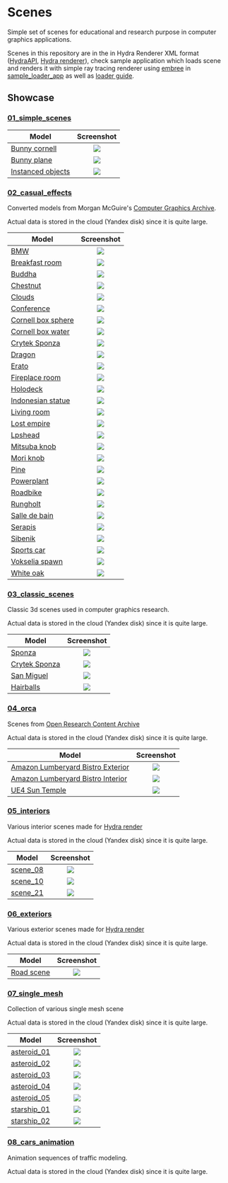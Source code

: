 # Scenes
Simple set of scenes for educational and research purpose in computer graphics applications.

Scenes in this repository are in the in Hydra Renderer XML format ([HydraAPI](https://github.com/Ray-Tracing-Systems/HydraAPI),
[Hydra renderer](http://www.raytracing.ru/)), check sample application which loads scene and renders it with simple
ray tracing renderer using [embree](https://github.com/embree/embree) in [sample_loader_app](sample_loader_app) 
as well as [loader guide](sample_loader_app/README.md).

## Showcase
### [01_simple_scenes](01_simple_scenes)
| Model                                                             | Screenshot                                                         |
|-------------------------------------------------------------------|:------------------------------------------------------------------:|
| [Bunny cornell](01_simple_scenes/bunny_cornell.xml)               | ![](01_simple_scenes/screenshots/bunny_cornell.jpeg)                |
| [Bunny plane](01_simple_scenes/bunny_plane.xml)                   | ![](01_simple_scenes/screenshots/bunny_plane.jpeg)                  |
| [Instanced objects](01_simple_scenes/instanced_objects.xml)       | ![](01_simple_scenes/screenshots/instanced_objects.jpeg)            |


### [02_casual_effects](https://disk.yandex.ru/d/M_qbkejoOYun1Q)
Converted models from Morgan McGuire's [Computer Graphics Archive](https://casual-effects.com/data).

Actual data is stored in the cloud (Yandex disk) since it is quite large.

| Model                                                                                | Screenshot                                                    |
|--------------------------------------------------------------------------------------|:-------------------------------------------------------------:|
| [BMW](https://disk.yandex.ru/d/M_qbkejoOYun1Q/bmw)                                   | ![](02_casual_effects/screenshots/bmw.jpeg)                    |
| [Breakfast room](https://disk.yandex.ru/d/M_qbkejoOYun1Q/breakfast_room)             | ![](02_casual_effects/screenshots/breakfast_room.jpeg)         |
| [Buddha](https://disk.yandex.ru/d/M_qbkejoOYun1Q/buddha)                             | ![](02_casual_effects/screenshots/buddha.jpeg)                 |
| [Chestnut](https://disk.yandex.ru/d/M_qbkejoOYun1Q/chestnut)                         | ![](02_casual_effects/screenshots/chestnut.jpeg)               |
| [Clouds](https://disk.yandex.ru/d/M_qbkejoOYun1Q/clouds)                             | ![](02_casual_effects/screenshots/clouds.jpeg)                 |
| [Conference](https://disk.yandex.ru/d/M_qbkejoOYun1Q/conference)                     | ![](02_casual_effects/screenshots/conference.jpeg)             |
| [Cornell box sphere](https://disk.yandex.ru/d/M_qbkejoOYun1Q/cornell_box_sphere)     | ![](02_casual_effects/screenshots/cornellbox_spheres.jpeg)     |
| [Cornell box water](https://disk.yandex.ru/d/M_qbkejoOYun1Q/cornell_box_water)       | ![](02_casual_effects/screenshots/cornellbox_water.jpeg)       |
| [Crytek Sponza](https://disk.yandex.ru/d/M_qbkejoOYun1Q/crytek_sponza)               | ![](02_casual_effects/screenshots/crytek_sponza.jpeg)          |
| [Dragon](https://disk.yandex.ru/d/M_qbkejoOYun1Q/dragon)                             | ![](02_casual_effects/screenshots/dragon.jpeg)                 |
| [Erato](https://disk.yandex.ru/d/M_qbkejoOYun1Q/erato)                               | ![](02_casual_effects/screenshots/erato.jpeg)                  |
| [Fireplace room](https://disk.yandex.ru/d/M_qbkejoOYun1Q/fireplace_room)             | ![](02_casual_effects/screenshots/fireplace_room.jpeg)         |
| [Holodeck](https://disk.yandex.ru/d/M_qbkejoOYun1Q/holodeck)                         | ![](02_casual_effects/screenshots/holodeck.jpeg)               |
| [Indonesian statue](https://disk.yandex.ru/d/M_qbkejoOYun1Q/indonesian_statue)       | ![](02_casual_effects/screenshots/indonesian.jpeg)             |
| [Living room](https://disk.yandex.ru/d/M_qbkejoOYun1Q/living_room)                   | ![](02_casual_effects/screenshots/living_room.jpeg)            |
| [Lost empire](https://disk.yandex.ru/d/M_qbkejoOYun1Q/lost_empire)                   | ![](02_casual_effects/screenshots/lost_empire.jpeg)            |
| [Lpshead](https://disk.yandex.ru/d/M_qbkejoOYun1Q/lpshead)                           | ![](02_casual_effects/screenshots/lpshead.jpeg)                |
| [Mitsuba knob](https://disk.yandex.ru/d/M_qbkejoOYun1Q/mitsuba_knob)                 | ![](02_casual_effects/screenshots/mitsuba_knob.jpeg)           |
| [Mori knob](https://disk.yandex.ru/d/M_qbkejoOYun1Q/mori_knob)                       | ![](02_casual_effects/screenshots/mori_knob.jpeg)              |
| [Pine](https://disk.yandex.ru/d/M_qbkejoOYun1Q/pine)                                 | ![](02_casual_effects/screenshots/pine.jpeg)                   |
| [Powerplant](https://disk.yandex.ru/d/M_qbkejoOYun1Q/powerplant)                     | ![](02_casual_effects/screenshots/powerplant.jpeg)             |
| [Roadbike](https://disk.yandex.ru/d/M_qbkejoOYun1Q/roadbike)                         | ![](02_casual_effects/screenshots/roadbike.jpeg)               |
| [Rungholt](https://disk.yandex.ru/d/M_qbkejoOYun1Q/rungholt)                         | ![](02_casual_effects/screenshots/rungholt.jpeg)               |
| [Salle de bain](https://disk.yandex.ru/d/M_qbkejoOYun1Q/salle_de_bain)               | ![](02_casual_effects/screenshots/salle_de_bain.jpeg)          |
| [Serapis](https://disk.yandex.ru/d/M_qbkejoOYun1Q/serapis)                           | ![](02_casual_effects/screenshots/serapis.jpeg)                |
| [Sibenik](https://disk.yandex.ru/d/M_qbkejoOYun1Q/sibenik)                           | ![](02_casual_effects/screenshots/sibenik.jpeg)                |
| [Sports car](https://disk.yandex.ru/d/M_qbkejoOYun1Q/sportscar)                      | ![](02_casual_effects/screenshots/sportscar.jpeg)              |
| [Vokselia spawn](https://disk.yandex.ru/d/M_qbkejoOYun1Q/vokselia_spawn)             | ![](02_casual_effects/screenshots/vokselia_spawn.jpeg)         |
| [White oak](https://disk.yandex.ru/d/M_qbkejoOYun1Q/white_oak)                       | ![](02_casual_effects/screenshots/white_oak.jpeg)              |

### [03_classic_scenes](https://disk.yandex.ru/d/dDAqgrNeV92_kw)
Classic 3d scenes used in computer graphics research.

Actual data is stored in the cloud (Yandex disk) since it is quite large.

| Model                                                                     | Screenshot                                                  |
|---------------------------------------------------------------------------|:-----------------------------------------------------------:|
| [Sponza](https://disk.yandex.ru/d/dDAqgrNeV92_kw/01_sponza)               | ![](03_classic_scenes/screenshots/sponza.jpeg)               |
| [Crytek Sponza](https://disk.yandex.ru/d/dDAqgrNeV92_kw/02_cry_sponza)    | ![](03_classic_scenes/screenshots/crysponza.jpeg)            |
| [San Miguel](https://disk.yandex.ru/d/dDAqgrNeV92_kw/03_san_miguel)       | ![](03_classic_scenes/screenshots/san_miguel.jpeg)           |
| [Hairballs](https://disk.yandex.ru/d/dDAqgrNeV92_kw/04_hair_balls)        | ![](03_classic_scenes/screenshots/hairballs.jpeg)            |

### [04_orca](https://disk.yandex.ru/d/ri_J0wuoZiP34w)
Scenes from [Open Research Content Archive](https://developer.nvidia.com/orca)

Actual data is stored in the cloud (Yandex disk) since it is quite large.

| Model                                                                                         | Screenshot                                        |
|-----------------------------------------------------------------------------------------------|:-------------------------------------------------:|
| [Amazon Lumberyard Bistro Exterior](https://disk.yandex.ru/d/ri_J0wuoZiP34w/bistro_exterior)  | ![](04_orca/screenshots/bistro_exterior.jpeg)               |
| [Amazon Lumberyard Bistro Interior](https://disk.yandex.ru/d/ri_J0wuoZiP34w/bistro_interior)  | ![](04_orca/screenshots/bistro_interior.jpeg)               |
| [UE4 Sun Temple](https://disk.yandex.ru/d/ri_J0wuoZiP34w/suntemple)                           | ![](04_orca/screenshots/suntemple.jpeg)            |

### [05_interiors](https://disk.yandex.ru/d/TqcjyFsrSLelbw)
Various interior scenes made for [Hydra render](https://github.com/Ray-Tracing-Systems/HydraCore) 

Actual data is stored in the cloud (Yandex disk) since it is quite large.

| Model                                                                     | Screenshot                                        |
|---------------------------------------------------------------------------|:-------------------------------------------------:|
| [scene_08](https://disk.yandex.ru/d/TqcjyFsrSLelbw/scene_08)              | ![](05_interiors/screenshots/scene_08.jpeg)               |
| [scene_10](https://disk.yandex.ru/d/TqcjyFsrSLelbw/scene_10)              | ![](05_interiors/screenshots/scene_10.jpeg)            |
| [scene_21](https://disk.yandex.ru/d/TqcjyFsrSLelbw/scene_21)              | ![](05_interiors/screenshots/scene_21.jpeg)            |

### [06_exteriors](https://disk.yandex.ru/d/MetYef2wCEdiag)
Various exterior scenes made for [Hydra render](https://github.com/Ray-Tracing-Systems/HydraCore)

Actual data is stored in the cloud (Yandex disk) since it is quite large.

| Model                                                                     | Screenshot                                        |
|---------------------------------------------------------------------------|:-------------------------------------------------:|
| [Road scene](https://disk.yandex.ru/d/MetYef2wCEdiag/RoadScenelib)        | ![](06_exteriors/screenshots/road_scene.jpeg)               |


### [07_single_mesh](https://disk.yandex.ru/d/RhDT-ty4hi7b_Q)
Collection of various single mesh scene

Actual data is stored in the cloud (Yandex disk) since it is quite large.

| Model                                                                     | Screenshot                                        |
|---------------------------------------------------------------------------|:-------------------------------------------------:|
| [asteroid_01](https://disk.yandex.ru/d/RhDT-ty4hi7b_Q)                    | ![](07_single_mesh/screenshots/asteroid01.jpeg)         |
| [asteroid_02](https://disk.yandex.ru/d/RhDT-ty4hi7b_Q)                    | ![](07_single_mesh/screenshots/asteroid02.jpeg)         |
| [asteroid_03](https://disk.yandex.ru/d/RhDT-ty4hi7b_Q)                    | ![](07_single_mesh/screenshots/asteroid03.jpeg)         |
| [asteroid_04](https://disk.yandex.ru/d/RhDT-ty4hi7b_Q)                    | ![](07_single_mesh/screenshots/asteroid04.jpeg)         |
| [asteroid_05](https://disk.yandex.ru/d/RhDT-ty4hi7b_Q)                    | ![](07_single_mesh/screenshots/asteroid05.jpeg)         |
| [starship_01](https://disk.yandex.ru/d/RhDT-ty4hi7b_Q)                    | ![](07_single_mesh/screenshots/starship01.jpeg)         |
| [starship_02](https://disk.yandex.ru/d/RhDT-ty4hi7b_Q)                    | ![](07_single_mesh/screenshots/starship02.jpeg)         |



### [08_cars_animation](https://disk.yandex.ru/d/pV3eVRMZeCXpxg)
Animation sequences of traffic modeling. 

Actual data is stored in the cloud (Yandex disk) since it is quite large.



